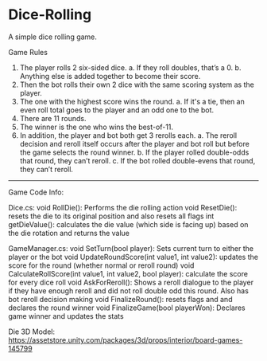 # Dice-Rolling
A simple dice rolling game.


Game Rules
1. The player rolls 2 six-sided dice.
    a. If they roll doubles, that’s a 0.
    b. Anything else is added together to become their score.
2. Then the bot rolls their own 2 dice with the same scoring system as the player.
3. The one with the highest score wins the round.
    a. If it's a tie, then an even roll total goes to the player and an odd one to the bot.
4. There are 11 rounds.
5. The winner is the one who wins the best-of-11.
6. In addition, the player and bot both get 3 rerolls each.
    a. The reroll decision and reroll itself occurs after the player and bot roll but before the game selects the round winner.
    b. If the player rolled double-odds that round, they can’t reroll.
    c. If the bot rolled double-evens that round, they can’t reroll.
-----------------------------------------------------------------------------------------------------------------------------------------------------------------------------
Game Code Info:

Dice.cs:
    void RollDie(): Performs the die rolling action
    void ResetDie(): resets the die to its original position and also resets all flags
    int getDieValue(): calculates the die value (which side is facing up) based on the die rotation and returns the value

GameManager.cs:
    void SetTurn(bool player): Sets current turn to either the player or the bot
    void UpdateRoundScore(int value1, int value2): updates the score for the round (whether normal or reroll round)
    void CalculateRollScore(int value1, int value2, bool player): calculate the score for every dice roll
    void AskForReroll(): Shows a reroll dialogue to the player if they have enough reroll and did not roll double odd this round. Also has bot reroll decision making
    void FinalizeRound(): resets flags and and declares the round winner
    void FinalizeGame(bool playerWon): Declares game winner and updates the stats

Die 3D Model: https://assetstore.unity.com/packages/3d/props/interior/board-games-145799